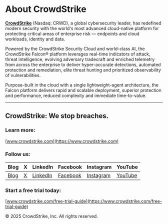 # About CrowdStrike

[**CrowdStrike**](https://www.crowdstrike.com) (Nasdaq: CRWD), a global cybersecurity leader, has redefined modern security with the world's most advanced cloud-native platform for protecting critical areas of enterprise risk — endpoints and cloud workloads, identity and data.

Powered by the CrowdStrike Security Cloud and world-class AI, the CrowdStrike Falcon® platform leverages real-time indicators of attack, threat intelligence, evolving adversary tradecraft and enriched telemetry from across the enterprise to deliver hyper-accurate detections, automated protection and remediation, elite threat hunting and prioritized observability of vulnerabilities.

Purpose-built in the cloud with a single lightweight-agent architecture, the Falcon platform delivers rapid and scalable deployment, superior protection and performance, reduced complexity and immediate time-to-value.

---

## CrowdStrike: We stop breaches.

### Learn more:
[www.crowdstrike.com](https://www.crowdstrike.com)

### Follow us:
| Blog | X | LinkedIn | Facebook | Instagram | YouTube |
|------|---|----------|----------|-----------|---------|
| [Blog](https://www.crowdstrike.com/blog/) | [X](https://twitter.com/crowdstrike) | [LinkedIn](https://www.linkedin.com/company/crowdstrike) | [Facebook](https://www.facebook.com/CrowdStrike/) | [Instagram](https://www.instagram.com/crowdstrike/) | [YouTube](https://www.youtube.com/user/CrowdStrikeVideos) |

### Start a free trial today:
[www.crowdstrike.com/free-trial-guide](https://www.crowdstrike.com/free-trial-guide)

© 2025 CrowdStrike, Inc. All rights reserved.